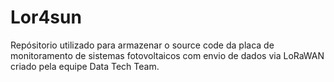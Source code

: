 # Lor4sun
Repósitorio utilizado para armazenar o source code da placa de monitoramento de sistemas fotovoltaicos com envio de dados via LoRaWAN criado pela equipe Data Tech Team.
